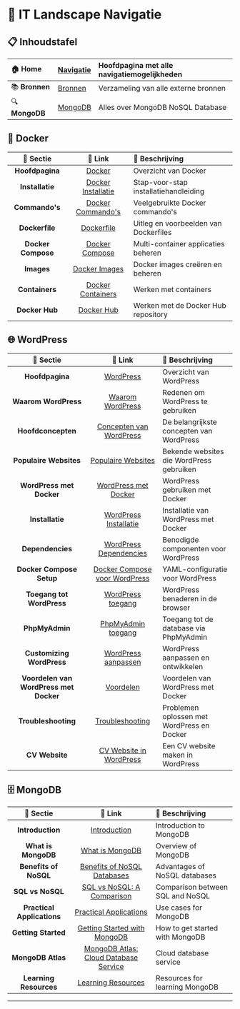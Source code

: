 # 🧭 IT Landscape Navigatie

## 📋 Inhoudstafel

| 🏠 **Home**    | [Navigatie](#)     | Hoofdpagina met alle navigatiemogelijkheden |
| :------------- | :----------------- | :------------------------------------------ |
| 📚 **Bronnen** | [Bronnen](Bronnen) | Verzameling van alle externe bronnen        |
| 🔍 **MongoDB** | [MongoDB](mongoDb) | Alles over MongoDB NoSQL Database           |

## 🐳 Docker

|   📂 **Sectie**    |                       🔗 **Link**                       | 🔎 **Beschrijving**                   |
| :----------------: | :-----------------------------------------------------: | :------------------------------------ |
|  **Hoofdpagina**   |                    [Docker](Docker)                     | Overzicht van Docker                  |
|  **Installatie**   | [Docker Installatie](Docker#2-hoe-installeer-je-docker) | Stap-voor-stap installatiehandleiding |
|   **Commando's**   | [Docker Commando's](Docker#3-de-commandos-van-docker-)  | Veelgebruikte Docker commando's       |
|   **Dockerfile**   |           [Dockerfile](Docker#4-dockerfile-)            | Uitleg en voorbeelden van Dockerfiles |
| **Docker Compose** |        [Docker Compose](Docker#5-docker-compose)        | Multi-container applicaties beheren   |
|     **Images**     |          [Docker Images](Docker#31-de-images-)          | Docker images creëren en beheren      |
|   **Containers**   |   [Docker Containers](Docker#34-conatiner-commands-)    | Werken met containers                 |
|   **Docker Hub**   |         [Docker Hub](Docker#32-de-docker-hub-)          | Werken met de Docker Hub repository   |

## 🌐 WordPress

|             📂 **Sectie**              |                                  🔗 **Link**                                  | 🔎 **Beschrijving**                        |
| :------------------------------------: | :---------------------------------------------------------------------------: | :----------------------------------------- |
|            **Hoofdpagina**             |                            [WordPress](WordPress)                             | Overzicht van WordPress                    |
|          **Waarom WordPress**          |                [Waarom WordPress](WordPress#11-why-wordpress-)                | Redenen om WordPress te gebruiken          |
|           **Hoofdconcepten**           |    [Concepten van WordPress](WordPress#12-the-main-concepts-of-wordpress-)    | De belangrijkste concepten van WordPress   |
|         **Populaire Websites**         |     [Populaire Websites](WordPress#13-popular-websites-using-wordpress-)      | Bekende websites die WordPress gebruiken   |
|        **WordPress met Docker**        |       [WordPress met Docker](WordPress#2-using-wordpress-with-docker-)        | WordPress gebruiken met Docker             |
|            **Installatie**             |         [WordPress Installatie](WordPress#21-install-docker-compose-)         | Installatie van WordPress met Docker       |
|            **Dependencies**            | [WordPress Dependencies](WordPress#22-installing-and-reviewing-dependencies-) | Benodigde componenten voor WordPress       |
|        **Docker Compose Setup**        |     [Docker Compose voor WordPress](WordPress#23-creating-the-yml-file-)      | YAML-configuratie voor WordPress           |
|       **Toegang tot WordPress**        |         [WordPress toegang](WordPress#24-the-url-in-the-web-browser-)         | WordPress benaderen in de browser          |
|             **PhpMyAdmin**             |          [PhpMyAdmin toegang](WordPress#25-how-to-acces-phpmyadmin-)          | Toegang tot de database via PhpMyAdmin     |
|       **Customizing WordPress**        |   [WordPress aanpassen](WordPress#26-customizing-and-developing-wordpress-)   | WordPress aanpassen en ontwikkelen         |
| **Voordelen van WordPress met Docker** |       [Voordelen](WordPress#27-the-benefits-of-wordpress-with-docker-)        | Voordelen van WordPress met Docker         |
|          **Troubleshooting**           |               [Troubleshooting](WordPress#28-troubleshooting-)                | Problemen oplossen met WordPress en Docker |
|             **CV Website**             | [CV Website in WordPress](WordPress#3-making-my-own-cv-website-in-wordpress-) | Een CV website maken in WordPress          |

## 🗄️ MongoDB

|       📂 **Sectie**        |                                      🔗 **Link**                                       | 🔎 **Beschrijving**              |
| :------------------------: | :------------------------------------------------------------------------------------: | :------------------------------- |
|      **Introduction**      |                         [Introduction](mongoDb#-introduction)                          | Introduction to MongoDB          |
|    **What is MongoDB**     |                      [What is MongoDB](mongoDb#-what-is-mongodb)                       | Overview of MongoDB              |
|   **Benefits of NoSQL**    |          [Benefits of NoSQL Databases](mongoDb#-benefits-of-nosql-databases)           | Advantages of NoSQL databases    |
|      **SQL vs NoSQL**      |            [SQL vs NoSQL: A Comparison](mongoDb#-sql-vs-nosql-a-comparison)            | Comparison between SQL and NoSQL |
| **Practical Applications** |               [Practical Applications](mongoDb#-practical-applications)                | Use cases for MongoDB            |
|    **Getting Started**     |         [Getting Started with MongoDB](mongoDb#-getting-started-with-mongodb)          | How to get started with MongoDB  |
|     **MongoDB Atlas**      | [MongoDB Atlas: Cloud Database Service](mongoDb#-mongodb-atlas-cloud-database-service) | Cloud database service           |
|   **Learning Resources**   |                   [Learning Resources](mongoDb#-learning-resources)                    | Resources for learning MongoDB   |

---
